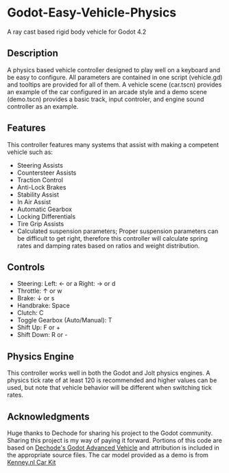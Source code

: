 # Godot-Easy-Vehicle-Physics
A ray cast based rigid body vehicle for Godot 4.2

## Description
A physics based vehicle controller designed to play well on a keyboard and be easy to configure. All parameters are contained in one script (vehicle.gd) and tooltips are provided for all of them. A vehicle scene (car.tscn) provides an example of the car configured in an arcade style and a demo scene (demo.tscn) provides a basic track, input controler, and engine sound controller as an example.

## Features
This controller features many systems that assist with making a competent vehicle such as:
- Steering Assists
- Countersteer Assists
- Traction Control
- Anti-Lock Brakes
- Stability Assist
- In Air Assist
- Automatic Gearbox
- Locking Differentials
- Tire Grip Assists
- Calculated suspension parameters; Proper suspension parameters can be difficult to get right, therefore this controller will calculate spring rates and damping rates based on ratios and weight distribution.

## Controls
- Steering: Left: ← or a Right: → or d
- Throttle: ↑ or w
- Brake: ↓ or s
- Handbrake: Space
- Clutch: C
- Toggle Gearbox (Auto/Manual): T
- Shift Up: F or +
- Shift Down: R or -

## Physics Engine
This controller works well in both the Godot and Jolt physics engines. A physics tick rate of at least 120 is recommended and higher values can be used, but note that vehicle behavior will be different when switching tick rates.

## Acknowledgments
Huge thanks to Dechode for sharing his project to the Godot community. Sharing this project is my way of paying it forward. Portions of this code are based on [Dechode's Godot Advanced Vehicle](https://github.com/Dechode/Godot-Advanced-Vehicle) and attribution is included in the appropriate source files.
The car model provided as a demo is from [Kenney.nl Car Kit](https://www.kenney.nl/assets/car-kit)
